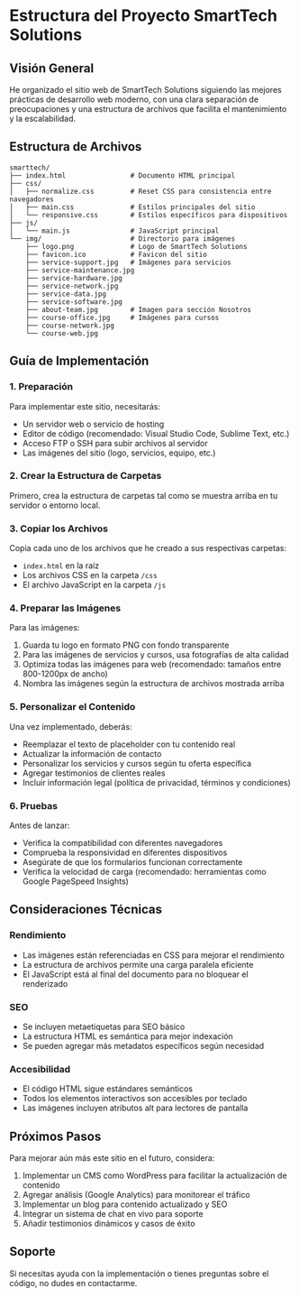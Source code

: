 # Estructura del Proyecto SmartTech Solutions

## Visión General

He organizado el sitio web de SmartTech Solutions siguiendo las mejores prácticas de desarrollo web moderno, con una clara separación de preocupaciones y una estructura de archivos que facilita el mantenimiento y la escalabilidad.

## Estructura de Archivos

```
smarttech/
├── index.html                # Documento HTML principal
├── css/
│   ├── normalize.css         # Reset CSS para consistencia entre navegadores
│   ├── main.css              # Estilos principales del sitio
│   └── responsive.css        # Estilos específicos para dispositivos
├── js/
│   └── main.js               # JavaScript principal
└── img/                      # Directorio para imágenes
    ├── logo.png              # Logo de SmartTech Solutions
    ├── favicon.ico           # Favicon del sitio
    ├── service-support.jpg   # Imágenes para servicios
    ├── service-maintenance.jpg
    ├── service-hardware.jpg
    ├── service-network.jpg
    ├── service-data.jpg
    ├── service-software.jpg
    ├── about-team.jpg        # Imagen para sección Nosotros
    ├── course-office.jpg     # Imágenes para cursos
    ├── course-network.jpg
    └── course-web.jpg
```

## Guía de Implementación

### 1. Preparación

Para implementar este sitio, necesitarás:

- Un servidor web o servicio de hosting
- Editor de código (recomendado: Visual Studio Code, Sublime Text, etc.)
- Acceso FTP o SSH para subir archivos al servidor
- Las imágenes del sitio (logo, servicios, equipo, etc.)

### 2. Crear la Estructura de Carpetas

Primero, crea la estructura de carpetas tal como se muestra arriba en tu servidor o entorno local.

### 3. Copiar los Archivos

Copia cada uno de los archivos que he creado a sus respectivas carpetas:
- `index.html` en la raíz
- Los archivos CSS en la carpeta `/css`
- El archivo JavaScript en la carpeta `/js`

### 4. Preparar las Imágenes

Para las imágenes:
1. Guarda tu logo en formato PNG con fondo transparente
2. Para las imágenes de servicios y cursos, usa fotografías de alta calidad
3. Optimiza todas las imágenes para web (recomendado: tamaños entre 800-1200px de ancho)
4. Nombra las imágenes según la estructura de archivos mostrada arriba

### 5. Personalizar el Contenido

Una vez implementado, deberás:
- Reemplazar el texto de placeholder con tu contenido real
- Actualizar la información de contacto
- Personalizar los servicios y cursos según tu oferta específica
- Agregar testimonios de clientes reales
- Incluir información legal (política de privacidad, términos y condiciones)

### 6. Pruebas

Antes de lanzar:
- Verifica la compatibilidad con diferentes navegadores
- Comprueba la responsividad en diferentes dispositivos
- Asegúrate de que los formularios funcionan correctamente
- Verifica la velocidad de carga (recomendado: herramientas como Google PageSpeed Insights)

## Consideraciones Técnicas

### Rendimiento

- Las imágenes están referenciadas en CSS para mejorar el rendimiento
- La estructura de archivos permite una carga paralela eficiente
- El JavaScript está al final del documento para no bloquear el renderizado

### SEO

- Se incluyen metaetiquetas para SEO básico
- La estructura HTML es semántica para mejor indexación
- Se pueden agregar más metadatos específicos según necesidad

### Accesibilidad

- El código HTML sigue estándares semánticos
- Todos los elementos interactivos son accesibles por teclado
- Las imágenes incluyen atributos alt para lectores de pantalla

## Próximos Pasos

Para mejorar aún más este sitio en el futuro, considera:

1. Implementar un CMS como WordPress para facilitar la actualización de contenido
2. Agregar análisis (Google Analytics) para monitorear el tráfico
3. Implementar un blog para contenido actualizado y SEO
4. Integrar un sistema de chat en vivo para soporte
5. Añadir testimonios dinámicos y casos de éxito

## Soporte

Si necesitas ayuda con la implementación o tienes preguntas sobre el código, no dudes en contactarme.

